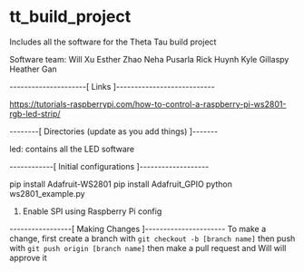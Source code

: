 # tt_build_project
Includes all the software for the Theta Tau build project

Software team:
Will Xu
Esther Zhao
Neha Pusarla
Rick Huynh
Kyle Gillaspy
Heather Gan

---------------------[ Links ]---------------------------

https://tutorials-raspberrypi.com/how-to-control-a-raspberry-pi-ws2801-rgb-led-strip/

--------[ Directories (update as you add things) ]-------

led: contains all the LED software

------------[ Initial configurations ]-------------------

pip install Adafruit-WS2801
pip install Adafruit_GPIO
python ws2801_example.py

1. Enable SPI using Raspberry Pi config

-----------------[ Making Changes ]----------------------
To make a change, first create a branch with `git checkout -b [branch name]`
then push with `git push origin [branch name]`
then make a pull request and Will will approve it
